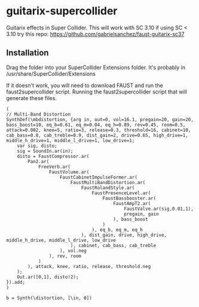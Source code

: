 # guitarix-supercollider

Guitarix effects in Super Collider. This will work with SC 3.10 if using SC < 3.10 try this repo: https://github.com/gabrielsanchez/faust-guitarix-sc37

## Installation

Drag the folder into your SuperCollider Extensions folder. It's probably in /usr/share/SuperCollider/Extensions

If it doesn't work, you will need to download FAUST and run the faust2supercollider script. Running the faust2supercollider script that will generate these files.

```supercollider
(
// Multi-Band Distortion
SynthDef(\mbdistortion, {arg in, out=0, vol=16.1, pregain=20, gain=20, bass_boost=10, eq_b=0.61, eq_m=0.04, eq_h=0.89, rev=0.45, room=0.5, attack=0.002, knee=5, ratio=3, release=0.3, threshold=16, cabinet=10, cab_bass=0.8, cab_treble=0.9, dist_gain=2, drive=0.65, high_drive=1, middle_h_drive=1, middle_l_drive=1, low_drive=1;
	var sig, disto;
	sig = SoundIn.ar(in);
	disto = FaustCompressor.ar(
		Pan2.ar(
			FreeVerb.ar(
				FaustVolume.ar(
					FaustCabinetImpulseFormer.ar(
						FaustMultiBandDistortion.ar(
							FaustRolandStyle.ar(
								FaustPresenceLevel.ar(
									FaustBassbooster.ar(
										FaustAmpT2.ar(
											FaustValve.ar(sig,0.01,1),
											pregain, gain
										), bass_boost
									)
								), eq_b, eq_m, eq_h
							), dist_gain, drive, high_drive, middle_h_drive, middle_l_drive, low_drive
						), cabinet, cab_bass, cab_treble
					), vol.neg
				), rev, room
			)
		), attack, knee, ratio, release, threshold.neg
	);
	Out.ar([0,1], disto!2);
}).add;
)

b = Synth(\distortion, [\in, 0])
```


